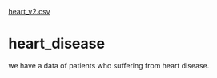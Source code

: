 [heart_v2.csv](https://github.com/akajala/heart_disease/files/10967354/heart_v2.csv)
# heart_disease
we have a data of patients who suffering from heart disease.
